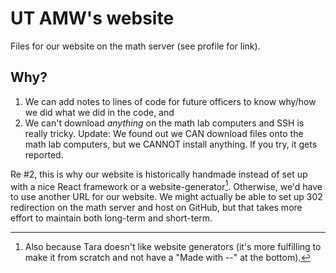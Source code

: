 # UT AMW's website
Files for our website on the math server (see profile for link).

## Why?
1. We can add notes to lines of code for future officers to know why/how we did what we did in the code, and
2. We can't download *anything* on the math lab computers and SSH is really tricky.
   Update: We found out we CAN download files onto the math lab computers, but we CANNOT install anything. If you try, it gets reported.

Re #2, this is why our website is historically handmade instead of set up with a nice React framework or a website-generator[^1]. Otherwise, we'd have to use another URL for our website. We might actually be able to set up 302 redirection on the math server and host on GitHub, but that takes more effort to maintain both long-term and short-term.

[^1]: Also because Tara doesn't like website generators (it's more fulfilling to make it from scratch and not have a "Made with --" at the bottom).
